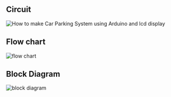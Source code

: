 ## Circuit

![How to make Car Parking System using Arduino and lcd display](https://user-images.githubusercontent.com/94896509/164498037-7e382a28-a9fd-4f27-98fe-e959baf61b07.png)

## Flow chart
![flow chart](https://user-images.githubusercontent.com/94896509/164498110-dc35b55f-ba2d-4f4b-8daf-b8ec5931c027.png)

## Block Diagram
![block diagram](https://user-images.githubusercontent.com/94896509/164503264-842900e9-760c-41a2-bdfe-d109d5c08e9b.png)

